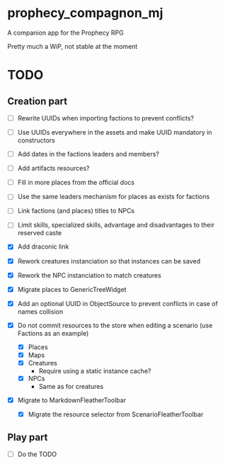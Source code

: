 # prophecy_compagnon_mj

A companion app for the Prophecy RPG

Pretty much a WiP, not stable at the moment

# TODO

## Creation part

- [ ] Rewrite UUIDs when importing factions to prevent conflicts?
- [ ] Use UUIDs everywhere in the assets and make UUID mandatory in constructors
- [ ] Add dates in the factions leaders and members?
- [ ] Add artifacts resources?
- [ ] Fill in more places from the official docs
- [ ] Use the same leaders mechanism for places as exists for factions
- [ ] Link factions (and places) titles to NPCs
- [ ] Limit skills, specialized skills, advantage and disadvantages to their reserved caste


- [x] Add draconic link
- [x] Rework creatures instanciation so that instances can be saved
- [x] Rework the NPC instanciation to match creatures
- [x] Migrate places to GenericTreeWidget
- [x] Add an optional UUID in ObjectSource to prevent conflicts in case of names collision
- [x] Do not commit resources to the store when editing a scenario (use Factions as an example)
  - [x] Places
  - [x] Maps
  - [x] Creatures
    - Require using a static instance cache?
  - [x] NPCs
    - Same as for creatures
- [x] Migrate to MarkdownFleatherToolbar
  - [x] Migrate the resource selector from ScenarioFleatherToolbar

## Play part

- [ ] Do the TODO